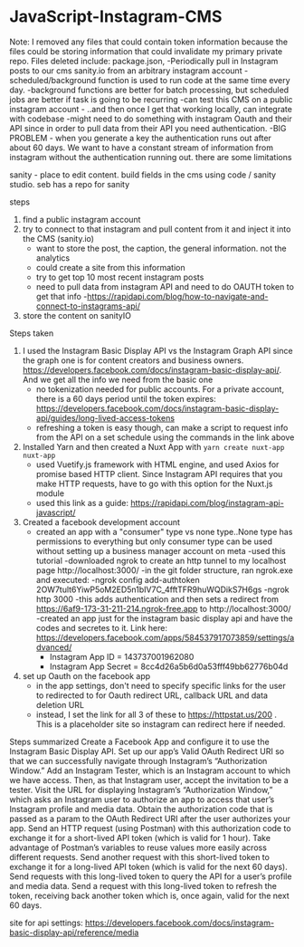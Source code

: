# JavaScript-Instagram-CMS

Note: I removed any files that could contain token information because the files could be storing information that could invalidate my primary private repo. Files deleted include: package.json, 
-Periodically pull in Instagram posts to our cms sanity.io from an arbitrary instagram account
-scheduled/background function is used to run code at the same time every day. 
	-background functions are better for batch processing, but scheduled jobs are better if task is going to be recurring
-can test this CMS on a public instagram account - ..and then once I get that working locally, can integrate with codebase
-might need to do something with instagram Oauth and their API since in order to pull data from their API you need authentication. 
-BIG PROBLEM - when you generate a key the authentication runs out after about 60 days. We want to have a constant stream of information from instagram without the authentication running out. there are some limitations

sanity - place to edit content. build fields in the cms using code / sanity studio. seb has a repo for sanity

steps 
1. find a public instagram account
2. try to connect to that instagram and pull content from it and inject it into the CMS (sanity.io)
	- want to store the post, the caption, the general information. not the analytics
	- could create a site from this information
	- try to get top 10 most recent instagram posts
	- need to pull data from instagram API and need to do OAUTH token to get that info
		-https://rapidapi.com/blog/how-to-navigate-and-connect-to-instagrams-api/
3. store the content on sanityIO




Steps taken
1. I used the Instagram Basic Display API vs the Instagram Graph API since the graph one is for content creators and business owners. https://developers.facebook.com/docs/instagram-basic-display-api/. And we get all the info we need from the basic one
	- no tokenization needed for public accounts. For a private account, there is a 60 days period until the token expires: https://developers.facebook.com/docs/instagram-basic-display-api/guides/long-lived-access-tokens
	- refreshing a token is easy though, can make a script to request info from the API on a set schedule using the commands in the link above
2. Installed Yarn and then created a Nuxt App with `yarn create nuxt-app nuxt-app`
	- used Vuetify.js framework with HTML engine, and used Axios for promise based HTTP client. Since Instagram API requires that you make HTTP requests, have to go with this option for the Nuxt.js module
	- used this link as a guide: https://rapidapi.com/blog/instagram-api-javascript/
3. Created a facebook development account
	- created an app with a "consumer" type vs none type..None type has permissions to everything but only consumer type can be used without setting up a business manager account on meta
	-used this tutorial
	-downloaded ngrok to create an http tunnel to my localhost page http://localhost:3000/
	-in the git folder structure, ran ngrok.exe and executed:
		-ngrok config add-authtoken 2OW7tult6YiwP5oM2ED5n1bIV7C_4fftTFR9huWQDikS7H6gs
		-ngrok http 3000
			-this adds authentication and then sets a redirect from https://6af9-173-31-211-214.ngrok-free.app to http://localhost:3000/
	-created an app just for the instagram basic display api and have the codes and secretes to it. Link here: https://developers.facebook.com/apps/584537917073859/settings/advanced/
		- Instagram App ID = 143737001962080
		- Instagram App Secret = 8cc4d26a5b6d0a53fff49bb62776b04d
4. set up Oauth on the facebook app
	- in the app settings, don't need to specify specific links for the user to redirected to for Oauth redirect URL, callback URL and data deletion URL
	- instead, I set the link for all 3 of these to https://httpstat.us/200 . This is a placeholder site so instagram can redirect here if needed.



Steps summarized
Create a Facebook App and configure it to use the Instagram Basic Display API.
Set up our app’s Valid OAuth Redirect URI so that we can successfully navigate through Instagram’s “Authorization Window.”
Add an Instagram Tester, which is an Instagram account to which we have access. Then, as that Instagram user, accept the invitation to be a tester.
Visit the URL for displaying Instagram’s “Authorization Window,” which asks an Instagram user to authorize an app to access that user’s Instagram profile and media data.
Obtain the authorization code that is passed as a param to the OAuth Redirect URI after the user authorizes your app.
Send an HTTP request (using Postman) with this authorization code to exchange it for a short-lived API token (which is valid for 1 hour).
Take advantage of Postman’s variables to reuse values more easily across different requests.
Send another request with this short-lived token to exchange it for a long-lived API token (which is valid for the next 60 days).
Send requests with this long-lived token to query the API for a user’s profile and media data.
Send a request with this long-lived token to refresh the token, receiving back another token which is, once again, valid for the next 60 days.



site for api settings: https://developers.facebook.com/docs/instagram-basic-display-api/reference/media
